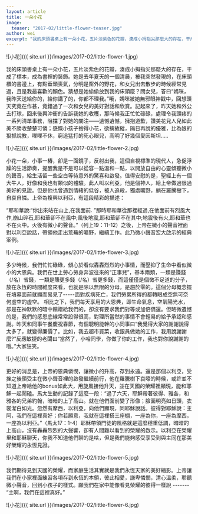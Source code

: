 ```yaml
---
layout: article
title: 一朵小花
image:
  teaser: "2017-02/little-flower-teaser.jpg"
author: wei
excerpt: "我的床頭書桌上有一朵小花​​，五片淡紫色的花瓣，湊成小拇指尖那麼大的存在，干成了標本，成為書裡的裝飾。她是去年夏天的一個清晨，被我突然發現的，在床頭櫃的書邊上，有點垂頭喪氣，分明是窗外的野花，和女兒出去散步的時候經常見過，且是我最喜歡的顏色。猜想是她偷偷放到我的床頭麼？問女兒，答曰“媽咪，我昨天送給你的，給你講了的，你都不理我。”哦，媽咪被她無邪眼神戳中，回想頭天究竟在作甚，竟錯過了一次和女兒的美好對話和欣賞。"
---
```

![小花]({{ site.url }}/images/2017-02/little-flower-1.jpg)

我的床頭書桌上有一朵小花​​，五片淡紫色的花瓣，湊成小拇指尖那麼大的存在，干成了標本，成為書裡的裝飾。她是去年夏天的一個清晨，被我突然發現的，在床頭櫃的書邊上，有點垂頭喪氣，分明是窗外的野花，和女兒出去散步的時候經常見過，且是我最喜歡的顏色。猜想是她偷偷放到我的床頭麼？問女兒，答曰“媽咪，我昨天送給你的，給你講了的，你都不理我。”哦，媽咪被她無邪眼神戳中，回想頭天究竟在作甚，竟錯過了一次和女兒的美好對話和欣賞。記起來了，昨天她和外公去打球，回來後興沖衝的告訴我她的收穫，那時候我正忙忙碌碌，處理令我頭疼的一系列清單事務，阻擋了對她的關注——遺憾遺憾，擁抱道歉，讚美花兒人兒如此美不勝收楚楚可憐；感慨小孩子捨得小花，欲擒故縱，隔日再說的優雅，比為娘的狠抓說教，喋喋不休，窮追猛打的死心眼兒，高明了好幾個愛因斯坦…..

![小花]({{ site.url }}/images/2017-02/little-flower-2.jpg)

小花一朵，小事一樁，卻是一面鏡子，反射出我，這個自視標準的現代人，急促浮躁的生活節奏，提醒我是不是可以從容一點溫和一點，以開放自由的心靈傾聽微小的聲音，給生活留一些空白等待意外的驚喜和啟發。值得安慰的是，聖經上有一個大牛人，好像和我也有類似的體驗。此人叫以利亞，他是個神人，給上帝做過很過美好的見證。但是他也曾遇到情緒的低谷，被人追殺，獨處曠野，躺在羅騰樹下，自哀自憐。上帝為複興以利亞，有這段精彩的描述：

“耶和華說:“你出來站在山上,在我面前. ”那時耶和華從那裡經過,在他面前有烈風大作,崩山碎石,耶和華卻不在風中;風後地震,耶和華卻不在其中;地震後有火,耶和華也不在火中。火後有微小的聲音。”（列上19：11-12）之後，上帝在微小的聲音裡面對以利亞說話，帶領他走出荒蕪的曠野，繼續工作。此乃微小聲音宏大啟示的經典案例。

![小花]({{ site.url }}/images/2017-02/little-flower-3.jpg)

多少時候，我們忙忙碌碌，傾心於看似轟轟烈烈的小事情，而壓抑了生命中看似微小的大恩典。我們在世上勞心勞身奔波往來的“正事兒”，基本兩類，一類是賺錢（/名）省錢，一類是賺更多錢（/名）省更多錢，而這僅僅是個微不足道的分子，放在永恆的時間維度來看，也就是除以無限的分母，是趨於零的。這個分母概念擺在墳墓面前就顯而易見了-----面對疾病死亡，我們勞累所得的都轉眼成空無可奈何虛空的虛空。
相比之下，我們每天享用的大恩典，即生命氣息，空氣陽光水，卻是在神默默的暗中饋贈給我們的，卻沒有要求我們對等或加倍償還。但略微遺憾的是，我們的感恩底線常常設得很高，對理所當然的事情不會輕易的給予承認和感謝。昨天和同事午餐慶祝春節，有個聰明能幹的小同事曰“我覺得大家的謝謝說得太多了，就變得廉價了。比如，我去超市買菜，收銀員做她的工作，我用說謝謝麼?”反應敏捷的老闆曰“當然了，小哈同學，你做了你的工作，我也對你說謝謝的哦。”大家狂笑。

![小花]({{ site.url }}/images/2017-02/little-flower-4.jpg)

更好的消息是，上帝的恩典憐憫，讓微小的升高，存到永遠。還是那個以利亞，受挫之後領受主在微小聲音裡的啟發繼續前行，他在羅騰樹下哀嚎的時候，或許並不知道上帝給他的bonus如此大，用旋風接他升天，並在天國的榮耀裡顯現，能和耶穌一起鬧磕。馬太生動的記錄了這麼一段：“過了六天，耶穌帶著彼得、雅各，和雅各的兄弟約翰，暗暗的上了高山。就在他們面前變了形像；臉面明亮如日頭，衣裳潔白如光。忽然有摩西，以利亞，向他們顯現，同耶穌說話。彼得對耶穌說：主阿，我們在這裡真好；你若願意，我就在這裡搭三座棚，一座為你，一座為摩西，一座為以利亞。”（馬太17：1-4）耶穌帶領門徒的風格就是這麼穩重低調，暗暗的上高山，沒有轟轟烈烈的大聲響，卻有人間難以看到的榮耀的啟示。以利亞在榮耀里和耶穌聊天，你我不知道他們聊的是啥，但是我們能夠感受享受到與主同在那美好榮耀的永恆見證。

![小花]({{ site.url }}/images/2017-02/little-flower-5.jpg)

我們期待見到天國的榮耀，而家庭生活其實就是我們永恆天家的美好縮影。上帝讓我們在小家裡面練習各項存到永恆的本領，彼此相愛，謙卑憐憫，清心溫柔，聆聽微小聲音，回到小孩子的樣式。願我們在家中能像看見榮耀的彼得一樣說 ------- “主啊，我們在這裡真好。”

![小花]({{ site.url }}/images/2017-02/little-flower-6.jpg)
